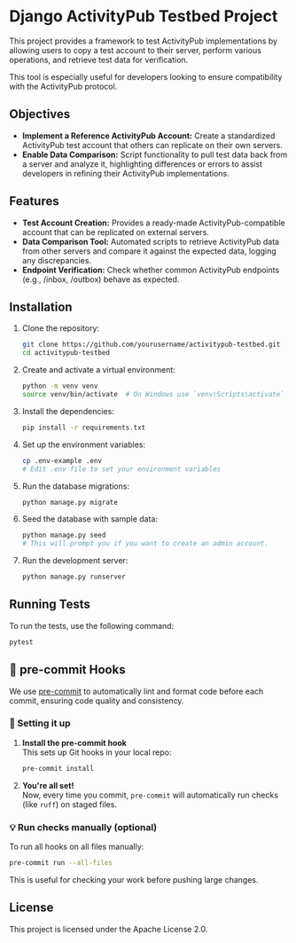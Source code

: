 # Django ActivityPub Testbed Project

This project provides a framework to test ActivityPub implementations by allowing users to copy a test account to their server, perform various operations, and retrieve test data for verification.

This tool is especially useful for developers looking to ensure compatibility with the ActivityPub protocol.

## Objectives

- **Implement a Reference ActivityPub Account:** Create a standardized ActivityPub test account that others can replicate on their own servers.
- **Enable Data Comparison:** Script functionality to pull test data back from a server and analyze it, highlighting differences or errors to assist developers in refining their ActivityPub implementations.

## Features

- **Test Account Creation:** Provides a ready-made ActivityPub-compatible account that can be replicated on external servers. 
- **Data Comparison Tool:** Automated scripts to retrieve ActivityPub data from other servers and compare it against the expected data, logging any discrepancies. 
- **Endpoint Verification:** Check whether common ActivityPub endpoints (e.g., /inbox, /outbox) behave as expected.


## Installation

1. Clone the repository:
    ```sh
    git clone https://github.com/yourusername/activitypub-testbed.git
    cd activitypub-testbed
    ```

2. Create and activate a virtual environment:
    ```sh
    python -m venv venv
    source venv/bin/activate  # On Windows use `venv\Scripts\activate`
    ```

3. Install the dependencies:
    ```sh
    pip install -r requirements.txt
    ```

4. Set up the environment variables:
    ```sh
    cp .env-example .env
    # Edit .env file to set your environment variables
    ```

5. Run the database migrations:
    ```sh
    python manage.py migrate
    ```

6. Seed the database with sample data:
    ```sh
    python manage.py seed
    # This will prompt you if you want to create an admin account.
    ```

7. Run the development server:
    ```sh
    python manage.py runserver
    ```

## Running Tests

To run the tests, use the following command:
```sh
pytest
```

## 🧹 pre-commit Hooks

We use [pre-commit](https://pre-commit.com/) to automatically lint and format code before each commit, ensuring code quality and consistency.

### 🚀 Setting it up

1. **Install the pre-commit hook**  
   This sets up Git hooks in your local repo:

   ```sh
   pre-commit install
   ```

2. **You're all set!**  
   Now, every time you commit, `pre-commit` will automatically run checks (like `ruff`) on staged files.

### 💡 Run checks manually (optional)

To run all hooks on all files manually:

```bash
pre-commit run --all-files
```

This is useful for checking your work before pushing large changes.

## License
This project is licensed under the Apache License 2.0.